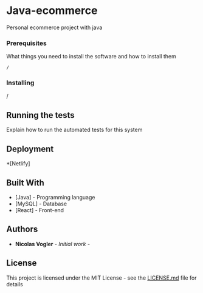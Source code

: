 # Java-ecommerce

Personal ecommerce project with java

### Prerequisites

What things you need to install the software and how to install them

```
/
```

### Installing

/

## Running the tests

Explain how to run the automated tests for this system


## Deployment

*[Netlify]

## Built With

* [Java]  - Programming language 
* [MySQL] - Database
* [React] - Front-end


## Authors

* **Nicolas Vogler** - *Initial work* - 

## License

This project is licensed under the MIT License - see the [LICENSE.md](LICENSE.md) file for details

